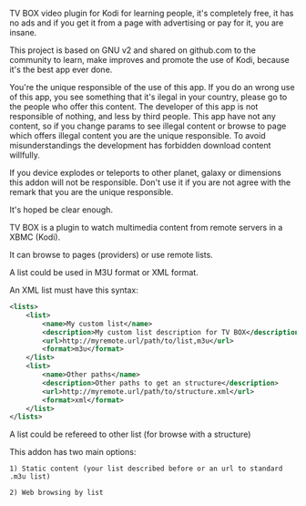 TV BOX video plugin for Kodi for learning people, it's completely free, it has no ads and if you get it from a page with 
advertising or pay for it, you are insane.

This project is based on GNU v2 and shared on github.com to the community to learn, make improves and promote
the use of Kodi, because it's the best app ever done.

You're the unique responsible of the use of this app. If you do an wrong use of this app, you see something that
it's ilegal in your country, please go to the people who offer this content. The developer of this app is not responsible
of nothing, and less by third people. This app have not any content, so if you change params to see illegal content or 
browse to page which offers illegal content you are the unique responsible. To avoid misunderstandings the development 
has forbidden download content willfully. 

If you device explodes or teleports to other planet, galaxy or dimensions this addon will not be responsible. 
Don't use it if you are not agree with the remark that you are the unique responsible.

It's hoped be clear enough.

TV BOX is a plugin to watch multimedia content from remote servers in a XBMC (Kodi).

It can browse to pages (providers) or use remote lists.

A list could be used in M3U format or XML format.

An XML list must have this syntax:
```xml
<lists>
	<list>
		<name>My custom list</name>
		<description>My custom list description for TV BOX</description>
		<url>http://myremote.url/path/to/list,m3u</url>
		<format>m3u</format>
	</list>
	<list>
		<name>Other paths</name>
		<description>Other paths to get an structure</description>
		<url>http://myremote.url/path/to/structure.xml</url>
		<format>xml</format>
	</list>
</lists>
```
A list could be refereed to other list (for browse with a structure)

This addon has two main options:

	1) Static content (your list described before or an url to standard .m3u list)
	
	2) Web browsing by list
	
